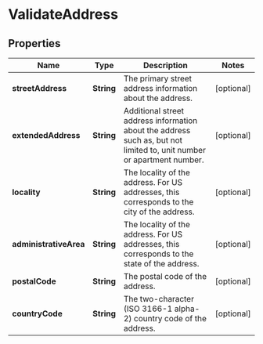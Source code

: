 

# ValidateAddress


## Properties

| Name | Type | Description | Notes |
|------------ | ------------- | ------------- | -------------|
|**streetAddress** | **String** | The primary street address information about the address. |  [optional] |
|**extendedAddress** | **String** | Additional street address information about the address such as, but not limited to, unit number or apartment number. |  [optional] |
|**locality** | **String** | The locality of the address. For US addresses, this corresponds to the city of the address. |  [optional] |
|**administrativeArea** | **String** | The locality of the address. For US addresses, this corresponds to the state of the address. |  [optional] |
|**postalCode** | **String** | The postal code of the address. |  [optional] |
|**countryCode** | **String** | The two-character (ISO 3166-1 alpha-2) country code of the address. |  [optional] |



